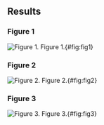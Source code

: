 ## Results

### Figure 1

![**Figure 1.** Figure 1.](./figure1.svg){#fig:fig1}

### Figure 2

![**Figure 2.** Figure 2.](./figure2.svg){#fig:fig2}

### Figure 3

![**Figure 3.** Figure 3.](./figure3.svg){#fig:fig3}
